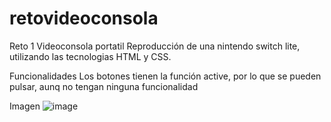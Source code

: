 # retovideoconsola
Reto 1 Videoconsola portatil
Reproducción de una nintendo switch lite, utilizando las tecnologias HTML y CSS.

Funcionalidades
Los botones tienen la función active, por lo que se pueden pulsar, aunq no tengan ninguna funcionalidad

Imagen
![image](https://user-images.githubusercontent.com/109297564/192213706-c0a06b5e-c788-43aa-a92e-d4c4aaa5c85e.png)
